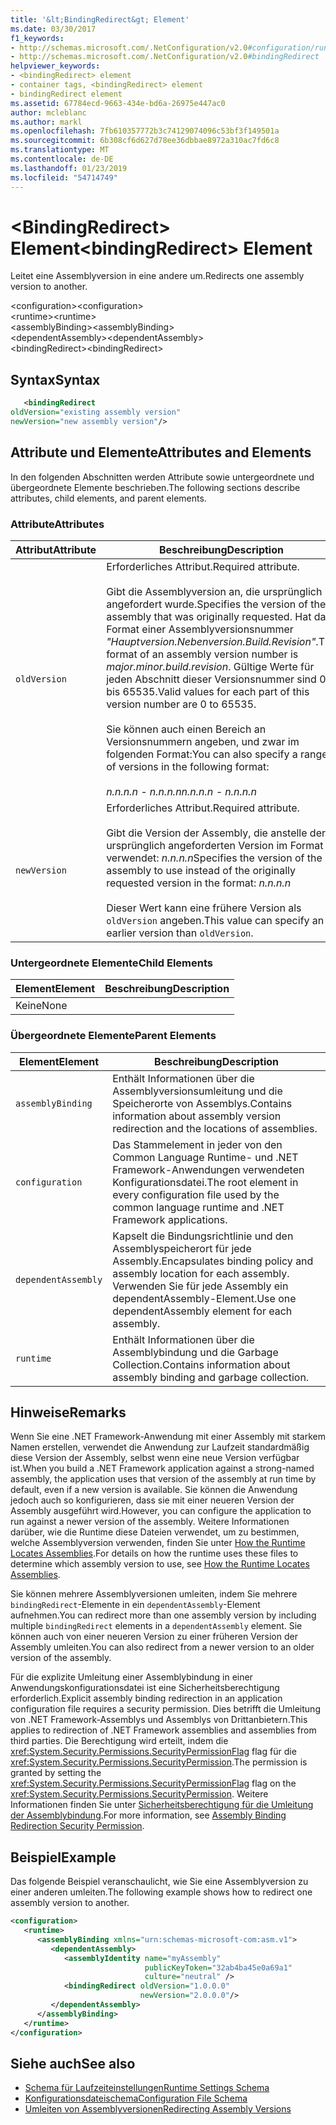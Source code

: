 ```yaml
---
title: '&lt;BindingRedirect&gt; Element'
ms.date: 03/30/2017
f1_keywords:
- http://schemas.microsoft.com/.NetConfiguration/v2.0#configuration/runtime/assemblyBinding/dependentAssembly/bindingRedirect
- http://schemas.microsoft.com/.NetConfiguration/v2.0#bindingRedirect
helpviewer_keywords:
- <bindingRedirect> element
- container tags, <bindingRedirect> element
- bindingRedirect element
ms.assetid: 67784ecd-9663-434e-bd6a-26975e447ac0
author: mcleblanc
ms.author: markl
ms.openlocfilehash: 7fb610357772b3c74129074096c53bf3f149501a
ms.sourcegitcommit: 6b308cf6d627d78ee36dbbae8972a310ac7fd6c8
ms.translationtype: MT
ms.contentlocale: de-DE
ms.lasthandoff: 01/23/2019
ms.locfileid: "54714749"
---
```

# <a name="ltbindingredirectgt-element"></a><span data-ttu-id="018fc-102">&lt;BindingRedirect&gt; Element</span><span class="sxs-lookup"><span data-stu-id="018fc-102">&lt;bindingRedirect&gt; Element</span></span>
<span data-ttu-id="018fc-103">Leitet eine Assemblyversion in eine andere um.</span><span class="sxs-lookup"><span data-stu-id="018fc-103">Redirects one assembly version to another.</span></span>  
  
 <span data-ttu-id="018fc-104">\<configuration></span><span class="sxs-lookup"><span data-stu-id="018fc-104">\<configuration></span></span>  
<span data-ttu-id="018fc-105">\<runtime></span><span class="sxs-lookup"><span data-stu-id="018fc-105">\<runtime></span></span>  
<span data-ttu-id="018fc-106">\<assemblyBinding></span><span class="sxs-lookup"><span data-stu-id="018fc-106">\<assemblyBinding></span></span>  
<span data-ttu-id="018fc-107">\<dependentAssembly></span><span class="sxs-lookup"><span data-stu-id="018fc-107">\<dependentAssembly></span></span>  
<span data-ttu-id="018fc-108">\<bindingRedirect></span><span class="sxs-lookup"><span data-stu-id="018fc-108">\<bindingRedirect></span></span>  
  
## <a name="syntax"></a><span data-ttu-id="018fc-109">Syntax</span><span class="sxs-lookup"><span data-stu-id="018fc-109">Syntax</span></span>  
  
```xml  
   <bindingRedirect    
oldVersion="existing assembly version"  
newVersion="new assembly version"/>  
```  
  
## <a name="attributes-and-elements"></a><span data-ttu-id="018fc-110">Attribute und Elemente</span><span class="sxs-lookup"><span data-stu-id="018fc-110">Attributes and Elements</span></span>  
 <span data-ttu-id="018fc-111">In den folgenden Abschnitten werden Attribute sowie untergeordnete und übergeordnete Elemente beschrieben.</span><span class="sxs-lookup"><span data-stu-id="018fc-111">The following sections describe attributes, child elements, and parent elements.</span></span>  
  
### <a name="attributes"></a><span data-ttu-id="018fc-112">Attribute</span><span class="sxs-lookup"><span data-stu-id="018fc-112">Attributes</span></span>  
  
|<span data-ttu-id="018fc-113">Attribut</span><span class="sxs-lookup"><span data-stu-id="018fc-113">Attribute</span></span>|<span data-ttu-id="018fc-114">Beschreibung</span><span class="sxs-lookup"><span data-stu-id="018fc-114">Description</span></span>|  
|---------------|-----------------|  
|`oldVersion`|<span data-ttu-id="018fc-115">Erforderliches Attribut.</span><span class="sxs-lookup"><span data-stu-id="018fc-115">Required attribute.</span></span><br /><br /> <span data-ttu-id="018fc-116">Gibt die Assemblyversion an, die ursprünglich angefordert wurde.</span><span class="sxs-lookup"><span data-stu-id="018fc-116">Specifies the version of the assembly that was originally requested.</span></span> <span data-ttu-id="018fc-117">Hat das Format einer Assemblyversionsnummer *"Hauptversion.Nebenversion.Build.Revision"*.</span><span class="sxs-lookup"><span data-stu-id="018fc-117">The format of an assembly version number is *major.minor.build.revision*.</span></span> <span data-ttu-id="018fc-118">Gültige Werte für jeden Abschnitt dieser Versionsnummer sind 0 bis 65535.</span><span class="sxs-lookup"><span data-stu-id="018fc-118">Valid values for each part of this version number are 0 to 65535.</span></span><br /><br /> <span data-ttu-id="018fc-119">Sie können auch einen Bereich an Versionsnummern angeben, und zwar im folgenden Format:</span><span class="sxs-lookup"><span data-stu-id="018fc-119">You can also specify a range of versions in the following format:</span></span><br /><br /> <span data-ttu-id="018fc-120">*n.n.n.n - n.n.n.n*</span><span class="sxs-lookup"><span data-stu-id="018fc-120">*n.n.n.n - n.n.n.n*</span></span>|  
|`newVersion`|<span data-ttu-id="018fc-121">Erforderliches Attribut.</span><span class="sxs-lookup"><span data-stu-id="018fc-121">Required attribute.</span></span><br /><br /> <span data-ttu-id="018fc-122">Gibt die Version der Assembly, die anstelle der ursprünglich angeforderten Version im Format verwendet: *n.n.n.n*</span><span class="sxs-lookup"><span data-stu-id="018fc-122">Specifies the version of the assembly to use instead of the originally requested version in the format: *n.n.n.n*</span></span><br /><br /> <span data-ttu-id="018fc-123">Dieser Wert kann eine frühere Version als `oldVersion` angeben.</span><span class="sxs-lookup"><span data-stu-id="018fc-123">This value can specify an earlier version than `oldVersion`.</span></span>|  
  
### <a name="child-elements"></a><span data-ttu-id="018fc-124">Untergeordnete Elemente</span><span class="sxs-lookup"><span data-stu-id="018fc-124">Child Elements</span></span>  
  
|<span data-ttu-id="018fc-125">Element</span><span class="sxs-lookup"><span data-stu-id="018fc-125">Element</span></span>|<span data-ttu-id="018fc-126">Beschreibung</span><span class="sxs-lookup"><span data-stu-id="018fc-126">Description</span></span>|  
|-------------|-----------------|  
|<span data-ttu-id="018fc-127">Keine</span><span class="sxs-lookup"><span data-stu-id="018fc-127">None</span></span>||  
  
### <a name="parent-elements"></a><span data-ttu-id="018fc-128">Übergeordnete Elemente</span><span class="sxs-lookup"><span data-stu-id="018fc-128">Parent Elements</span></span>  
  
|<span data-ttu-id="018fc-129">Element</span><span class="sxs-lookup"><span data-stu-id="018fc-129">Element</span></span>|<span data-ttu-id="018fc-130">Beschreibung</span><span class="sxs-lookup"><span data-stu-id="018fc-130">Description</span></span>|  
|-------------|-----------------|  
|`assemblyBinding`|<span data-ttu-id="018fc-131">Enthält Informationen über die Assemblyversionsumleitung und die Speicherorte von Assemblys.</span><span class="sxs-lookup"><span data-stu-id="018fc-131">Contains information about assembly version redirection and the locations of assemblies.</span></span>|  
|`configuration`|<span data-ttu-id="018fc-132">Das Stammelement in jeder von den Common Language Runtime- und .NET Framework-Anwendungen verwendeten Konfigurationsdatei.</span><span class="sxs-lookup"><span data-stu-id="018fc-132">The root element in every configuration file used by the common language runtime and .NET Framework applications.</span></span>|  
|`dependentAssembly`|<span data-ttu-id="018fc-133">Kapselt die Bindungsrichtlinie und den Assemblyspeicherort für jede Assembly.</span><span class="sxs-lookup"><span data-stu-id="018fc-133">Encapsulates binding policy and assembly location for each assembly.</span></span> <span data-ttu-id="018fc-134">Verwenden Sie für jede Assembly ein dependentAssembly-Element.</span><span class="sxs-lookup"><span data-stu-id="018fc-134">Use one dependentAssembly element for each assembly.</span></span>|  
|`runtime`|<span data-ttu-id="018fc-135">Enthält Informationen über die Assemblybindung und die Garbage Collection.</span><span class="sxs-lookup"><span data-stu-id="018fc-135">Contains information about assembly binding and garbage collection.</span></span>|  
  
## <a name="remarks"></a><span data-ttu-id="018fc-136">Hinweise</span><span class="sxs-lookup"><span data-stu-id="018fc-136">Remarks</span></span>  
 <span data-ttu-id="018fc-137">Wenn Sie eine .NET Framework-Anwendung mit einer Assembly mit starkem Namen erstellen, verwendet die Anwendung zur Laufzeit standardmäßig diese Version der Assembly, selbst wenn eine neue Version verfügbar ist.</span><span class="sxs-lookup"><span data-stu-id="018fc-137">When you build a .NET Framework application against a strong-named assembly, the application uses that version of the assembly at run time by default, even if a new version is available.</span></span> <span data-ttu-id="018fc-138">Sie können die Anwendung jedoch auch so konfigurieren, dass sie mit einer neueren Version der Assembly ausgeführt wird.</span><span class="sxs-lookup"><span data-stu-id="018fc-138">However, you can configure the application to run against a newer version of the assembly.</span></span> <span data-ttu-id="018fc-139">Weitere Informationen darüber, wie die Runtime diese Dateien verwendet, um zu bestimmen, welche Assemblyversion verwenden, finden Sie unter [How the Runtime Locates Assemblies](../../../../../docs/framework/deployment/how-the-runtime-locates-assemblies.md).</span><span class="sxs-lookup"><span data-stu-id="018fc-139">For details on how the runtime uses these files to determine which assembly version to use, see [How the Runtime Locates Assemblies](../../../../../docs/framework/deployment/how-the-runtime-locates-assemblies.md).</span></span>  
  
 <span data-ttu-id="018fc-140">Sie können mehrere Assemblyversionen umleiten, indem Sie mehrere `bindingRedirect`-Elemente in ein `dependentAssembly`-Element aufnehmen.</span><span class="sxs-lookup"><span data-stu-id="018fc-140">You can redirect more than one assembly version by including multiple `bindingRedirect` elements in a `dependentAssembly` element.</span></span> <span data-ttu-id="018fc-141">Sie können auch von einer neueren Version zu einer früheren Version der Assembly umleiten.</span><span class="sxs-lookup"><span data-stu-id="018fc-141">You can also redirect from a newer version to an older version of the assembly.</span></span>  
  
 <span data-ttu-id="018fc-142">Für die explizite Umleitung einer Assemblybindung in einer Anwendungskonfigurationsdatei ist eine Sicherheitsberechtigung erforderlich.</span><span class="sxs-lookup"><span data-stu-id="018fc-142">Explicit assembly binding redirection in an application configuration file requires a security permission.</span></span> <span data-ttu-id="018fc-143">Dies betrifft die Umleitung von .NET Framework-Assemblys und Assemblys von Drittanbietern.</span><span class="sxs-lookup"><span data-stu-id="018fc-143">This applies to redirection of .NET Framework assemblies and assemblies from third parties.</span></span> <span data-ttu-id="018fc-144">Die Berechtigung wird erteilt, indem die <xref:System.Security.Permissions.SecurityPermissionFlag> flag für die <xref:System.Security.Permissions.SecurityPermission>.</span><span class="sxs-lookup"><span data-stu-id="018fc-144">The permission is granted by setting the <xref:System.Security.Permissions.SecurityPermissionFlag> flag on the <xref:System.Security.Permissions.SecurityPermission>.</span></span> <span data-ttu-id="018fc-145">Weitere Informationen finden Sie unter [Sicherheitsberechtigung für die Umleitung der Assemblybindung](../../../../../docs/framework/configure-apps/assembly-binding-redirection-security-permission.md).</span><span class="sxs-lookup"><span data-stu-id="018fc-145">For more information, see [Assembly Binding Redirection Security Permission](../../../../../docs/framework/configure-apps/assembly-binding-redirection-security-permission.md).</span></span>  
  
## <a name="example"></a><span data-ttu-id="018fc-146">Beispiel</span><span class="sxs-lookup"><span data-stu-id="018fc-146">Example</span></span>  
 <span data-ttu-id="018fc-147">Das folgende Beispiel veranschaulicht, wie Sie eine Assemblyversion zu einer anderen umleiten.</span><span class="sxs-lookup"><span data-stu-id="018fc-147">The following example shows how to redirect one assembly version to another.</span></span>  
  
```xml  
<configuration>  
   <runtime>  
      <assemblyBinding xmlns="urn:schemas-microsoft-com:asm.v1">  
         <dependentAssembly>  
            <assemblyIdentity name="myAssembly"  
                              publicKeyToken="32ab4ba45e0a69a1"  
                              culture="neutral" />  
            <bindingRedirect oldVersion="1.0.0.0"  
                             newVersion="2.0.0.0"/>  
         </dependentAssembly>  
      </assemblyBinding>  
   </runtime>  
</configuration>  
```  
  
## <a name="see-also"></a><span data-ttu-id="018fc-148">Siehe auch</span><span class="sxs-lookup"><span data-stu-id="018fc-148">See also</span></span>
- [<span data-ttu-id="018fc-149">Schema für Laufzeiteinstellungen</span><span class="sxs-lookup"><span data-stu-id="018fc-149">Runtime Settings Schema</span></span>](../../../../../docs/framework/configure-apps/file-schema/runtime/index.md)
- [<span data-ttu-id="018fc-150">Konfigurationsdateischema</span><span class="sxs-lookup"><span data-stu-id="018fc-150">Configuration File Schema</span></span>](../../../../../docs/framework/configure-apps/file-schema/index.md)
- [<span data-ttu-id="018fc-151">Umleiten von Assemblyversionen</span><span class="sxs-lookup"><span data-stu-id="018fc-151">Redirecting Assembly Versions</span></span>](../../../../../docs/framework/configure-apps/redirect-assembly-versions.md)
